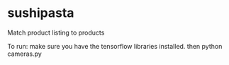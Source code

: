 # sushipasta
Match product listing to products

To run:
make sure you have the tensorflow libraries installed.
then
	python cameras.py
